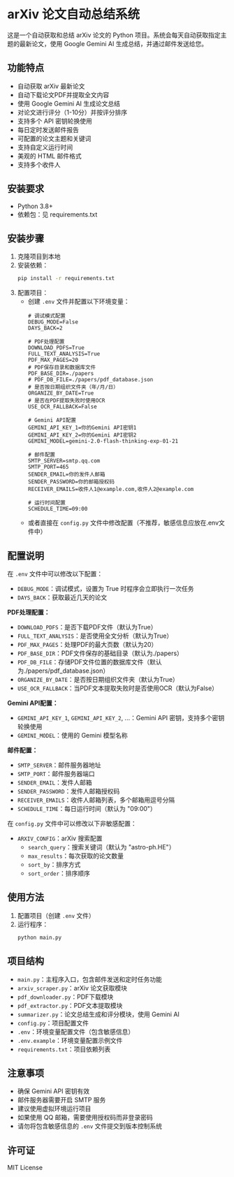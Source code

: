 # arXiv 论文自动总结系统

这是一个自动获取和总结 arXiv 论文的 Python 项目。系统会每天自动获取指定主题的最新论文，使用 Google Gemini AI 生成总结，并通过邮件发送给您。

## 功能特点

- 自动获取 arXiv 最新论文
- 自动下载论文PDF并提取全文内容
- 使用 Google Gemini AI 生成论文总结
- 对论文进行评分（1-10分）并按评分排序
- 支持多个 API 密钥轮换使用
- 每日定时发送邮件报告
- 可配置的论文主题和关键词
- 支持自定义运行时间
- 美观的 HTML 邮件格式
- 支持多个收件人

## 安装要求

- Python 3.8+
- 依赖包：见 requirements.txt

## 安装步骤

1. 克隆项目到本地
2. 安装依赖：
   ```bash
   pip install -r requirements.txt
   ```
3. 配置项目：
   - 创建 `.env` 文件并配置以下环境变量：
     ```
     # 调试模式配置
     DEBUG_MODE=False
     DAYS_BACK=2

     # PDF处理配置
     DOWNLOAD_PDFS=True
     FULL_TEXT_ANALYSIS=True
     PDF_MAX_PAGES=20
     # PDF保存目录和数据库文件
     PDF_BASE_DIR=./papers
     # PDF_DB_FILE=./papers/pdf_database.json
     # 是否按日期组织文件夹（年/月/日）
     ORGANIZE_BY_DATE=True
     # 是否在PDF提取失败时使用OCR
     USE_OCR_FALLBACK=False

     # Gemini API配置
     GEMINI_API_KEY_1=你的Gemini API密钥1
     GEMINI_API_KEY_2=你的Gemini API密钥2
     GEMINI_MODEL=gemini-2.0-flash-thinking-exp-01-21

     # 邮件配置
     SMTP_SERVER=smtp.qq.com
     SMTP_PORT=465
     SENDER_EMAIL=你的发件人邮箱
     SENDER_PASSWORD=你的邮箱授权码
     RECEIVER_EMAILS=收件人1@example.com,收件人2@example.com

     # 运行时间配置
     SCHEDULE_TIME=09:00
     ```
   - 或者直接在 `config.py` 文件中修改配置（不推荐，敏感信息应放在.env文件中）

## 配置说明

在 `.env` 文件中可以修改以下配置：

- `DEBUG_MODE`：调试模式，设置为 True 时程序会立即执行一次任务
- `DAYS_BACK`：获取最近几天的论文

**PDF处理配置：**
- `DOWNLOAD_PDFS`：是否下载PDF文件（默认为True）
- `FULL_TEXT_ANALYSIS`：是否使用全文分析（默认为True）
- `PDF_MAX_PAGES`：处理PDF的最大页数（默认为20）
- `PDF_BASE_DIR`：PDF文件保存的基础目录（默认为./papers）
- `PDF_DB_FILE`：存储PDF文件位置的数据库文件（默认为./papers/pdf_database.json）
- `ORGANIZE_BY_DATE`：是否按日期组织文件夹（默认为True）
- `USE_OCR_FALLBACK`：当PDF文本提取失败时是否使用OCR（默认为False）

**Gemini API配置：**
- `GEMINI_API_KEY_1`, `GEMINI_API_KEY_2`, ...：Gemini API 密钥，支持多个密钥轮换使用
- `GEMINI_MODEL`：使用的 Gemini 模型名称

**邮件配置：**
- `SMTP_SERVER`：邮件服务器地址
- `SMTP_PORT`：邮件服务器端口
- `SENDER_EMAIL`：发件人邮箱
- `SENDER_PASSWORD`：发件人邮箱授权码
- `RECEIVER_EMAILS`：收件人邮箱列表，多个邮箱用逗号分隔
- `SCHEDULE_TIME`：每日运行时间（默认为 "09:00"）

在 `config.py` 文件中可以修改以下非敏感配置：

- `ARXIV_CONFIG`：arXiv 搜索配置
  - `search_query`：搜索关键词（默认为 "astro-ph.HE"）
  - `max_results`：每次获取的论文数量
  - `sort_by`：排序方式
  - `sort_order`：排序顺序

## 使用方法

1. 配置项目（创建 `.env` 文件）
2. 运行程序：
   ```bash
   python main.py
   ```

## 项目结构

- `main.py`：主程序入口，包含邮件发送和定时任务功能
- `arxiv_scraper.py`：arXiv 论文获取模块
- `pdf_downloader.py`：PDF下载模块
- `pdf_extractor.py`：PDF文本提取模块
- `summarizer.py`：论文总结生成和评分模块，使用 Gemini AI
- `config.py`：项目配置文件
- `.env`：环境变量配置文件（包含敏感信息）
- `.env.example`：环境变量配置示例文件
- `requirements.txt`：项目依赖列表

## 注意事项

- 确保 Gemini API 密钥有效
- 邮件服务器需要开启 SMTP 服务
- 建议使用虚拟环境运行项目
- 如果使用 QQ 邮箱，需要使用授权码而非登录密码
- 请勿将包含敏感信息的 `.env` 文件提交到版本控制系统

## 许可证

MIT License